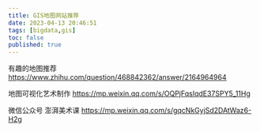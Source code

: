 ```yaml
---
title: GIS地图网站推荐
date: 2023-04-13 20:46:51
tags: [bigdata,gis]
toc: false
published: true
---
```

有趣的地图推荐
https://www.zhihu.com/question/468842362/answer/2164964964

地图可视化艺术制作
https://mp.weixin.qq.com/s/OQPjFqsIqdE37SPY5_11Hg


微信公众号 澎湃美术课
https://mp.weixin.qq.com/s/gqcNkGyjSd2DAtWaz6-H2g